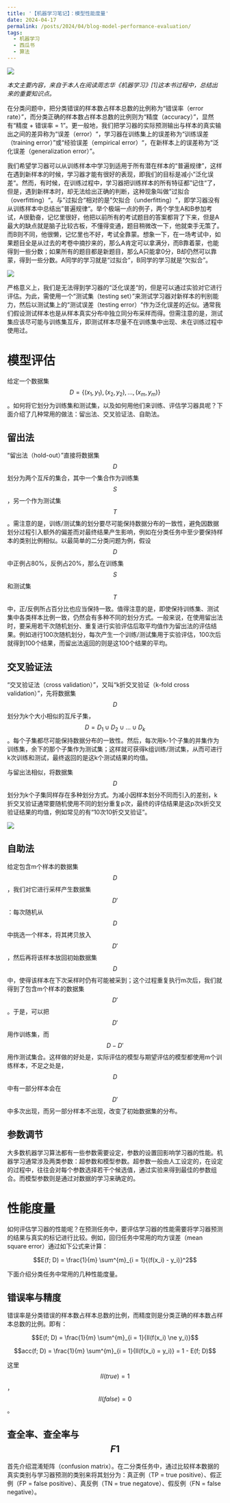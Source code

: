 ```yaml
---
title: '【机器学习笔记】：模型性能度量'
date: 2024-04-17
permalink: /posts/2024/04/blog-model-performance-evaluation/
tags:
  - 机器学习
  - 西瓜书
  - 算法
---
```

<img src='/images/blog/2024-model-performance-evaluation/model-performance-evaluation-1.jpeg'>

*本文主要内容，来自于本人在阅读周志华《机器学习》[1]这本书过程中，总结出来的重要知识点。*

在分类问题中，把分类错误的样本数占样本总数的比例称为“错误率（error rate）”，而分类正确的样本数占样本总数的比例则为“精度（accuracy）”，显然有“精度 + 错误率 = 1”。更一般地，我们把学习器的实际预测输出与样本的真实输出之间的差异称为“误差（error）“，学习器在训练集上的误差称为“训练误差（training error）”或“经验误差（empirical error）“，在新样本上的误差称为“泛化误差（generalization error）”。

我们希望学习器可以从训练样本中学习到适用于所有潜在样本的“普遍规律”，这样在遇到新样本的时候，学习器才能有很好的表现，即我们的目标是减小”泛化误差“。然而，有时候，在训练过程中，学习器把训练样本的所有特征都”记住“了，但是，遇到新样本时，却无法给出正确的判断，这种现象叫做”过拟合（overfitting）“。与”过拟合“相对的是”欠拟合（underfitting）“，即学习器没有从训练样本中总结出”普遍规律“。举个极端一点的例子，两个学生A和B参加考试，A很勤奋，记忆里很好，他把以前所有的考试题目的答案都背了下来，但是A最大的缺点就是脑子比较古板，不懂得变通，题目稍微改一下，他就束手无策了。而B则不同，他很懒，记忆里也不好，考试全靠蒙。想象一下，在一场考试中，如果题目全是从过去的考卷中摘抄来的，那么A肯定可以拿满分，而B靠着蒙，也能得到一些分数；如果所有的题目都是新题目，那么A只能拿0分，B却仍然可以靠蒙，得到一些分数。A同学的学习就是“过拟合”，B同学的学习就是“欠拟合”。

<img src='/images/blog/2024-model-performance-evaluation/model-performance-evaluation-2.webp'>

严格意义上，我们是无法得到学习器的“泛化误差“的，但是可以通过实验对它进行评估。为此，需使用一个“测试集（testing set）”来测试学习器对新样本的判别能力，然后以测试集上的“测试误差（testing error）“作为泛化误差的近似。通常我们假设测试样本也是从样本真实分布中独立同分布采样而得。但需注意的是，测试集应该尽可能与训练集互斥，即测试样本尽量不在训练集中出现、未在训练过程中使用过。

模型评估
======
给定一个数据集$$D = \{(x_1, y_1), (x_2, y_2),...,(x_m, y_m)\}$$。如何将它划分为训练集和测试集，以及如何用他们来训练、评估学习器具呢？下面介绍了几种常用的做法：留出法、交叉验证法、自助法。

留出法
------
“留出法（hold-out）”直接将数据集$$D$$划分为两个互斥的集合，其中一个集合作为训练集$$S$$，另一个作为测试集$$T$$。需注意的是，训练/测试集的划分要尽可能保持数据分布的一致性，避免因数据划分过程引入额外的偏差而对最终结果产生影响，例如在分类任务中至少要保持样本的类别比例相似。以最简单的二分类问题为例，假设$$D$$中正例占80%，反例占20%，那么在训练集$$S$$和测试集$$T$$中，正/反例所占百分比也应当保持一致。值得注意的是，即使保持训练集、测试集中各类样本比例一致，仍然会有多种不同的划分方式。一般来说，在使用留出法时，要采用若干次随机划分、重复进行实验评估后取平均值作为留出法的评估结果。例如进行100次随机划分，每次产生一个训练/测试集用于实验评估，100次后就得到100个结果，而留出法返回的则是这100个结果的平均。

交叉验证法
------
“交叉验证法（cross validation）”，又叫“k折交叉验证（k-fold cross validation）”，先将数据集$$D$$划分为k个大小相似的互斥子集， $$D = D_1 \cup D_2 \cup ... \cup D_k$$。每个子集都尽可能保持数据分布的一致性。然后，每次用k-1个子集的并集作为训练集，余下的那个子集作为测试集；这样就可获得k组训练/测试集，从而可进行k次训练和测试，最终返回的是这k个测试结果的均值。 

与留出法相似，将数据集$$D$$划分为k个子集同样存在多种划分方式。为减小因样本划分不同而引入的差别，k折交叉验证通常要随机使用不同的划分重复p次，最终的评估结果是这p次k折交叉验证结果的均值，例如常见的有“10次10折交叉验证”。

<img src='/images/blog/2024-model-performance-evaluation/model-performance-evaluation-3.webp'>

自助法
------
给定包含m个样本的数据集$$D$$，我们对它进行采样产生数据集$$D'$$：每次随机从$$D$$中挑选一个样本，将其拷贝放入$$D'$$，然后再将该样本放回初始数据集$$D$$中，使得该样本在下次采样时仍有可能被采到；这个过程重复执行m次后，我们就得到了包含m个样本的数据集$$D'$$。于是，可以把$$D'$$用作训练集，而$$D-D'$$用作测试集合。这样做的好处是，实际评估的模型与期望评估的模型都使用m个训练样本，不足之处是，$$D$$中有一部分样本会在$$D'$$中多次出现，而另一部分样本不出现，改变了初始数据集的分布。

参数调节
------
大多数机器学习算法都有一些参数需要设定，参数的设置回影响学习器的性能。机器学习通常涉及两类参数：超参数和模型参数。超参数一般由人工设定的，在设定的过程中，往往会对每个参数选择若干个候选值，通过实验来得到最佳的参数组合。而模型参数则是通过对数据的学习来确定的。

性能度量
======
如何评估学习器的性能呢？在预测任务中，要评估学习器的性能需要将学习器预测的结果与真实的标记进行比较。例如，回归任务中常用的均方误差（mean square error）通过如下公式来计算：

$$E(f; D) = \frac{1}{m} \sum^{m}_{i = 1}{(f(x_i) - y_i)}^2$$

下面介绍分类任务中常用的几种性能度量。

错误率与精度
------
错误率是分类错误的样本数占样本总数的比例，而精度则是分类正确的样本数占样本总数的比例。即有：

$$E(f; D) = \frac{1}{m} \sum^{m}_{i = 1}{II(f(x_i) \ne y_i)}$$

$$acc(f; D) = \frac{1}{m} \sum^{m}_{i = 1}{II(f(x_i) = y_i)} = 1 - E(f; D)$$

这里$$II(true) = 1$$， $$II(false) = 0$$。

查全率、查全率与$$F1$$
------
首先介绍混淆矩阵（confusion matrix）。在二分类任务中，通过比较样本数据的真实类别与学习器预测的类别来将其划分为：真正例（TP = true positive）、假正例（FP = false positive）、真反例（TN = true negatove）、假反例（FN = false negative）。